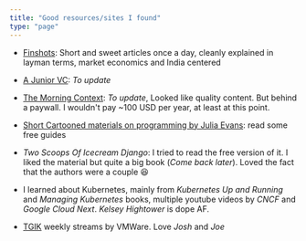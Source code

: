 ```yaml
---
title: "Good resources/sites I found"
type: "page"
---
```


- [Finshots](https://finshots.in/): Short and sweet articles once a day, cleanly explained in layman terms, market economics and India centered

- [A Junior VC](https://ajuniorvc.com/): *To update*

- [The Morning Context](https://themorningcontext.com/): *To update*, Looked like quality content. But behind a paywall. I wouldn't pay ~100 USD per year, at least at this point.
- [Short Cartooned materials on programming by Julia Evans](https://wizardzines.com/): read some free guides
- *Two Scoops Of Icecream Django*: I tried to read the free version of it. I liked the material but quite a big book (*Come back later*). Loved the fact that the authors were a couple :laughing:
- I learned about Kubernetes, mainly from *Kubernetes Up and Running* and *Managing Kubernetes* books, multiple youtube videos by *CNCF* and *Google Cloud Next*. *Kelsey Hightower* is dope AF.
- [TGIK](https://www.youtube.com/playlist?list=PL7bmigfV0EqQzxcNpmcdTJ9eFRPBe-iZa) weekly streams by VMWare. Love *Josh* and *Joe*
